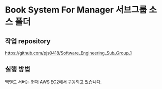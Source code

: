 # Book System For Manager 서브그룹 소스 폴더

## 작업 repository

https://github.com/pjs0418/Software_Engineering_Sub_Group_1

## 실행 방법

백엔드 서버는 현재 AWS EC2에서 구동되고 있습니다.
